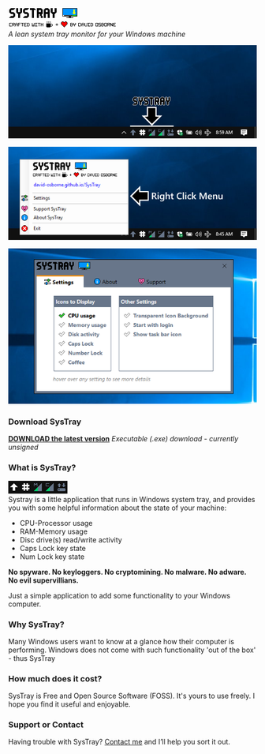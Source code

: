 ![SysTray logo](assets/systray.png)<br>
![Crafted by](assets/craftedby.png)<br>
*A lean system tray monitor for your Windows machine*

![Systray In Taskbar](assets/SysTray_Desktop_01.png)

![Right Click Menu](assets/SysTray_desktop2.png)

![Settings Window](assets/SysTray_desktop_03.png)

### Download SysTray
**[DOWNLOAD the latest version](https://github.com/david-osborne/SysTray/releases/tag/v0.1-beta)**  *Executable (.exe) download - currently unsigned*

### What is SysTray?
![SysTray Animated](assets/SysTray.gif)<br>
Systray is a little application that runs in Windows system tray, and provides you with some helpful information about the state of your machine:
- CPU-Processor usage
- RAM-Memory usage
- Disc drive(s) read/write activity
- Caps Lock key state
- Num Lock key state

**No spyware.  No keyloggers.  No cryptomining.  No malware.  No adware.  No evil supervillians.**

Just a simple application to add some functionality to your Windows computer.

### Why SysTray?
Many Windows users want to know at a glance how their computer is performing.  Windows does not come with such functionality 'out of the box' - thus SysTray

### How much does it cost?
SysTray is Free and Open Source Software (FOSS).  It's yours to use freely.  I hope you find it useful and enjoyable.

### Support or Contact

Having trouble with SysTray?  [Contact me](mailto://david.osborne@outlook.com) and I’ll help you sort it out.
